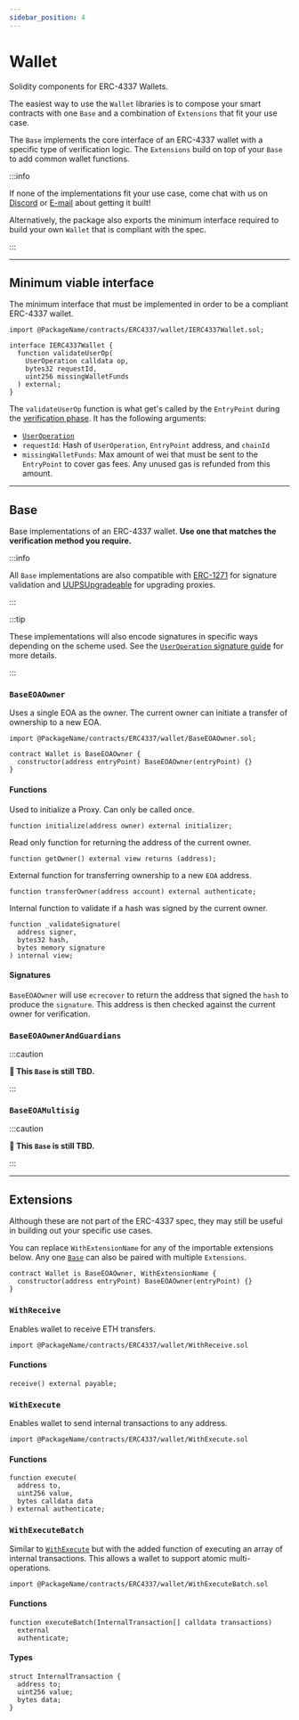```yaml
---
sidebar_position: 4
---
```


# Wallet

Solidity components for ERC-4337 Wallets.

The easiest way to use the `Wallet` libraries is to compose your smart contracts with one `Base` and a combination of `Extensions` that fit your use case.

The `Base` implements the core interface of an ERC-4337 wallet with a specific type of verification logic. The `Extensions` build on top of your `Base` to add common wallet functions.

:::info

If none of the implementations fit your use case, come chat with us on [Discord](https://discord.gg/FpXmvKrNed) or [E-mail](mailto:founders@stackup.sh) about getting it built!

Alternatively, the package also exports the minimum interface required to build your own `Wallet` that is compliant with the spec.

:::

---

## Minimum viable interface

The minimum interface that must be implemented in order to be a compliant ERC-4337 wallet.

```solidity
import @PackageName/contracts/ERC4337/wallet/IERC4337Wallet.sol;
```

```solidity
interface IERC4337Wallet {
  function validateUserOp(
    UserOperation calldata op,
    bytes32 requestId,
    uint256 missingWalletFunds
  ) external;
}

```

The `validateUserOp` function is what get's called by the `EntryPoint` during the [verification phase](../../introduction/erc-4337-overview.md#entrypoint). It has the following arguments:

- [`UserOperation`](./useroperation.md)
- `requestId`: Hash of `UserOperation`, `EntryPoint` address, and `chainId`
- `missingWalletFunds`: Max amount of wei that must be sent to the `EntryPoint` to cover gas fees. Any unused gas is refunded from this amount.

---

## Base

Base implementations of an ERC-4337 wallet. **Use one that matches the verification method you require.**

:::info

All `Base` implementations are also compatible with [ERC-1271](../../guides/validating-signatures.md#a-standard-to-ensure-interoperability) for signature validation and [UUPSUpgradeable](https://docs.openzeppelin.com/contracts/4.x/api/proxy#UUPSUpgradeable) for upgrading proxies.

:::

:::tip

These implementations will also encode signatures in specific ways depending on the scheme used. See the [`UserOperation` signature guide](../../guides/useroperation-signatures.md) for more details.

:::

### `BaseEOAOwner`

Uses a single EOA as the owner. The current owner can initiate a transfer of ownership to a new EOA.

```solidity
import @PackageName/contracts/ERC4337/wallet/BaseEOAOwner.sol;
```

```solidity
contract Wallet is BaseEOAOwner {
  constructor(address entryPoint) BaseEOAOwner(entryPoint) {}
}

```

#### Functions

Used to initialize a Proxy. Can only be called once.

```solidity
function initialize(address owner) external initializer;

```

Read only function for returning the address of the current owner.

```solidity
function getOwner() external view returns (address);

```

External function for transferring ownership to a new `EOA` address.

```solidity
function transferOwner(address account) external authenticate;

```

Internal function to validate if a hash was signed by the current owner.

```solidity
function _validateSignature(
  address signer,
  bytes32 hash,
  bytes memory signature
) internal view;

```

#### Signatures

`BaseEOAOwner` will use `ecrecover` to return the address that signed the `hash` to produce the `signature`. This address is then checked against the current owner for verification.

### `BaseEOAOwnerAndGuardians`

:::caution

**🚧 This `Base` is still TBD.**

:::

<!-- Uses a single EOA as the owner and N number of other EOAs as guardians. Transfer of ownership can be initiated either by the current owner or majority consensus from guardians. -->

### `BaseEOAMultisig`

:::caution

**🚧 This `Base` is still TBD.**

:::

<!-- Uses N number of EOAs as the owner. Any action requires majority consensus from owners. -->

---

## Extensions

Although these are not part of the ERC-4337 spec, they may still be useful in building out your specific use cases.

You can replace `WithExtensionName` for any of the importable extensions below. Any one [`Base`](#base) can also be paired with multiple `Extensions`.

```solidity
contract Wallet is BaseEOAOwner, WithExtensionName {
  constructor(address entryPoint) BaseEOAOwner(entryPoint) {}
}

```

### `WithReceive`

Enables wallet to receive ETH transfers.

```solidity
import @PackageName/contracts/ERC4337/wallet/WithReceive.sol
```

#### Functions

```solidity
receive() external payable;

```

### `WithExecute`

Enables wallet to send internal transactions to any address.

```solidity
import @PackageName/contracts/ERC4337/wallet/WithExecute.sol
```

#### Functions

```solidity
function execute(
  address to,
  uint256 value,
  bytes calldata data
) external authenticate;

```

### `WithExecuteBatch`

Similar to [`WithExecute`](#withexecute) but with the added function of executing an array of internal transactions. This allows a wallet to support atomic multi-operations.

```solidity
import @PackageName/contracts/ERC4337/wallet/WithExecuteBatch.sol
```

#### Functions

```solidity
function executeBatch(InternalTransaction[] calldata transactions)
  external
  authenticate;

```

#### Types

```solidity
struct InternalTransaction {
  address to;
  uint256 value;
  bytes data;
}

```
